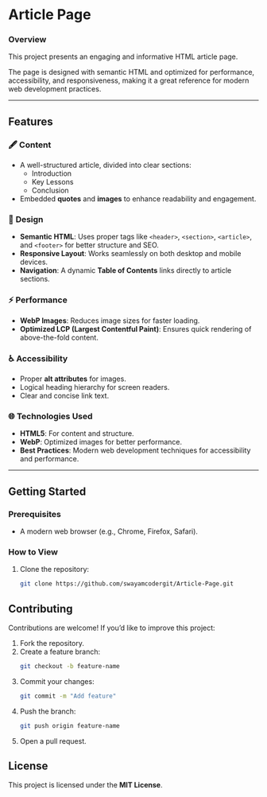 # Article Page
### **Overview**
This project presents an engaging and informative HTML article page. 

The page is designed with semantic HTML and optimized for performance, accessibility, and responsiveness, making it a great reference for modern web development practices.

---

## **Features**
### 🖋️ **Content**
- A well-structured article, divided into clear sections:
  - Introduction
  - Key Lessons
  - Conclusion
- Embedded **quotes** and **images** to enhance readability and engagement.

### 🎨 **Design**
- **Semantic HTML**: Uses proper tags like `<header>`, `<section>`, `<article>`, and `<footer>` for better structure and SEO.
- **Responsive Layout**: Works seamlessly on both desktop and mobile devices.
- **Navigation**: A dynamic **Table of Contents** links directly to article sections.

### ⚡ **Performance**
- **WebP Images**: Reduces image sizes for faster loading.
- **Optimized LCP (Largest Contentful Paint)**: Ensures quick rendering of above-the-fold content.

### ♿ **Accessibility**
- Proper **alt attributes** for images.
- Logical heading hierarchy for screen readers.
- Clear and concise link text.

### 🌐 **Technologies Used**
- **HTML5**: For content and structure.
- **WebP**: Optimized images for better performance.
- **Best Practices**: Modern web development techniques for accessibility and performance.

---

## **Getting Started**
### **Prerequisites**
- A modern web browser (e.g., Chrome, Firefox, Safari).

### **How to View**
1. Clone the repository:
   ```bash
   git clone https://github.com/swayamcodergit/Article-Page.git

## Contributing
Contributions are welcome! If you’d like to improve this project:
1. Fork the repository.
2. Create a feature branch:
   ```bash
   git checkout -b feature-name
3. Commit your changes:
   ```bash
   git commit -m "Add feature"
4. Push the branch:
   ```bash
   git push origin feature-name
5. Open a pull request.

## License
This project is licensed under the **MIT License**.
